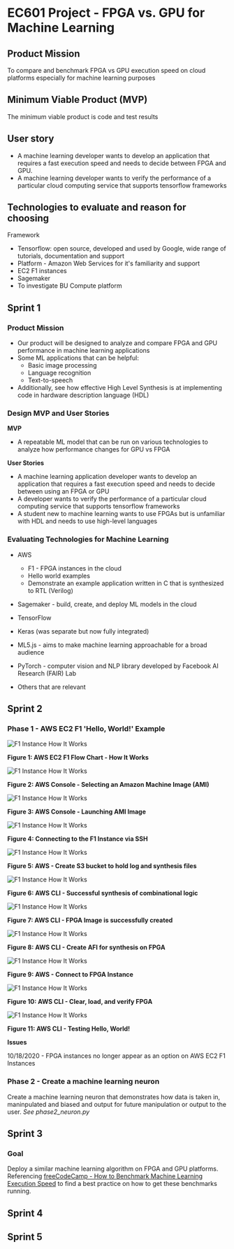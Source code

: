 # EC601 Project - FPGA vs. GPU for Machine Learning

## Product Mission

To compare and benchmark FPGA vs GPU execution speed on cloud platforms especially for machine learning purposes

## Minimum Viable Product (MVP)

The minimum viable product is code and test results

## User story

- A machine learning developer wants to develop an application that requires a fast execution speed and needs to decide between FPGA and GPU.
- A machine learning developer wants to verify the performance of a particular cloud computing service that supports tensorflow frameworks

## Technologies to evaluate and reason for choosing

Framework

- Tensorflow: open source, developed and used by Google, wide range of tutorials, documentation and support
- Platform - Amazon Web Services for it's familiarity and support
- EC2 F1 instances
- Sagemaker
- To investigate BU Compute platform

## Sprint 1

### Product Mission

- Our product will be designed to analyze and compare FPGA and GPU performance in machine learning applications
- Some ML applications that can be helpful:
  - Basic image processing
  - Language recognition
  - Text-to-speech
- Additionally, see how effective High Level Synthesis is at implementing code in hardware description language (HDL)

### Design MVP and User Stories

**MVP**

- A repeatable ML model that can be run on various technologies to analyze how performance changes for GPU vs FPGA

**User Stories**

- A machine learning application developer wants to develop an application that requires a fast execution speed and needs to decide between using an FPGA or GPU
- A developer wants to verify the performance of a particular cloud computing service that supports tensorflow frameworks
- A student new to machine learning wants to use FPGAs but is unfamiliar with HDL and needs to use high-level languages

### Evaluating Technologies for Machine Learning

- AWS

  - F1 - FPGA instances in the cloud
  - Hello world examples
  - Demonstrate an example application written in C that is synthesized to RTL (Verilog)

- Sagemaker - build, create, and deploy ML models in the cloud
- TensorFlow
- Keras (was separate but now fully integrated)
- ML5.js - aims to make machine learning approachable for a broad audience
- PyTorch - computer vision and NLP library developed by Facebook AI Research (FAIR) Lab
- Others that are relevant

## Sprint 2

### Phase 1 - AWS EC2 F1 'Hello, World!' Example

![F1 Instance How It Works](images/f1-Instance-How-it-Works-flowchart.jpg)

**Figure 1: AWS EC2 F1 Flow Chart - How It Works**

![F1 Instance How It Works](images/choose_image.PNG)

**Figure 2: AWS Console - Selecting an Amazon Machine Image (AMI)**

![F1 Instance How It Works](images/launch_instance.PNG)

**Figure 3: AWS Console - Launching AMI Image**

![F1 Instance How It Works](images/connect_to_instance.PNG)

**Figure 4: Connecting to the F1 Instance via SSH**

![F1 Instance How It Works](images/S3_make_bucket.PNG)

**Figure 5: AWS - Create S3 bucket to hold log and synthesis files**

![F1 Instance How It Works](images/synthesis_of_CL.PNG)

**Figure 6: AWS CLI - Successful synthesis of combinational logic**

![F1 Instance How It Works](images/create_fpga_image.PNG)

**Figure 7: AWS CLI - FPGA Image is successfully created**

![F1 Instance How It Works](images/create_AFI.PNG)

**Figure 8: AWS CLI - Create AFI for synthesis on FPGA**

![F1 Instance How It Works](images/connect_to_instance.PNG)

**Figure 9: AWS - Connect to FPGA Instance**

![F1 Instance How It Works](images/clear_load_verify.PNG)

**Figure 10: AWS CLI - Clear, load, and verify FPGA**

![F1 Instance How It Works](images/test_hello_world1.PNG)

**Figure 11: AWS CLI - Testing Hello, World!**

**Issues**

10/18/2020 - FPGA instances no longer appear as an option on AWS EC2 F1 Instances

### Phase 2 - Create a machine learning neuron

Create a machine learning neuron that demonstrates how data is taken in, maninpulated and biased and output for future manipulation or output to the user.
_See phase2_neuron.py_

## Sprint 3

### Goal
Deploy a similar machine learning algorithm on FPGA and GPU platforms. Referencing [freeCodeCamp - How to Benchmark Machine Learning Execution Speed](https://www.freecodecamp.org/news/benchmarking-machine-learning-execution-speeds/) to find a best practice on how to get these benchmarks running.

## Sprint 4

## Sprint 5

